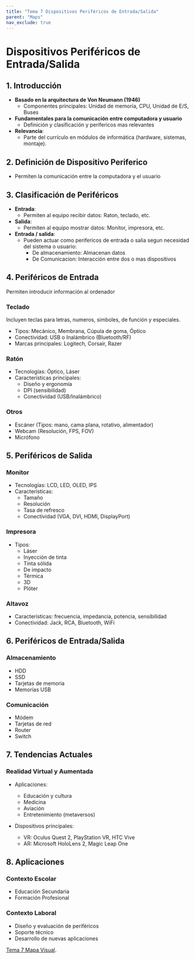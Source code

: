 ```yaml
---
title: "Tema 7 Dispositivos Periféricos de Entrada/Salida"
parent: "Maps"
nav_exclude: true
---
```


# Dispositivos Periféricos de Entrada/Salida

## 1. Introducción
- **Basado en la arquitectura de Von Neumann (1946)**
  - Componentes principales: Unidad de memoria, CPU, Unidad de E/S, Buses
- **Fundamentales para la comunicación entre computadora y usuario**
  - Definición y clasificación y perifericos mas relevantes
- **Relevancia**:
  - Parte del currículo en módulos de informática (hardware, sistemas, montaje).

## 2. Definición de Dispositivo Periferico
  - Permiten la comunicación entre la computadora y el usuario

## 3. Clasificación de Periféricos
- **Entrada**:
  - Permiten al equipo recibir datos: Raton, teclado, etc.
- **Salida**:
  - Permiten al equipo mostrar datos: Monitor, impresora, etc.
- **Entrada / salida**:
  - Pueden actuar como perifericos de entrada o salia segun necesidad del sistema o usuario:
    - De almacenamiento: Almacenan datos
    - De Comunicacion: Interacción entre dos o mas dispositivos


## 4. Periféricos de Entrada
Permiten introducir información al ordenador
### Teclado
Incluyen teclas para letras, numeros, simboles, de función y especiales. 
- Tipos: Mecánico, Membrana, Cúpula de goma, Óptico
- Conectividad: USB o Inalámbrico (Bluetooth/RF)
- Marcas principales: Logitech, Corsair, Razer

### Ratón
- Tecnologías: Óptico, Láser
- Características principales:
  - Diseño y ergonomía
  - DPI (sensibilidad)
  - Conectividad (USB/Inalámbrico)

### Otros
- Escáner (Tipos: mano, cama plana, rotativo, alimentador)
- Webcam (Resolución, FPS, FOV)
- Micrófono

## 5. Periféricos de Salida
### Monitor
- Tecnologías: LCD, LED, OLED, IPS
- Características:
  - Tamaño
  - Resolución
  - Tasa de refresco
  - Conectividad (VGA, DVI, HDMI, DisplayPort)

### Impresora
- Tipos:
  - Láser
  - Inyección de tinta
  - Tinta sólida
  - De impacto
  - Térmica
  - 3D
  - Plóter

### Altavoz
- Características: frecuencia, impedancia, potencia, sensibilidad
- Conectividad: Jack, RCA, Bluetooth, WiFi

## 6. Periféricos de Entrada/Salida
### Almacenamiento
- HDD
- SSD
- Tarjetas de memoria
- Memorias USB

### Comunicación
- Módem
- Tarjetas de red
- Router
- Switch

## 7. Tendencias Actuales
### Realidad Virtual y Aumentada
- Aplicaciones:
  - Educación y cultura
  - Medicina
  - Aviación
  - Entretenimiento (metaversos)

- Dispositivos principales:
  - VR: Oculus Quest 2, PlayStation VR, HTC Vive
  - AR: Microsoft HoloLens 2, Magic Leap One

## 8. Aplicaciones
### Contexto Escolar
- Educación Secundaria
- Formación Profesional

### Contexto Laboral
- Diseño y evaluación de periféricos
- Soporte técnico
- Desarrollo de nuevas aplicaciones


[Tema 7 Mapa Visual](tema7map.html).